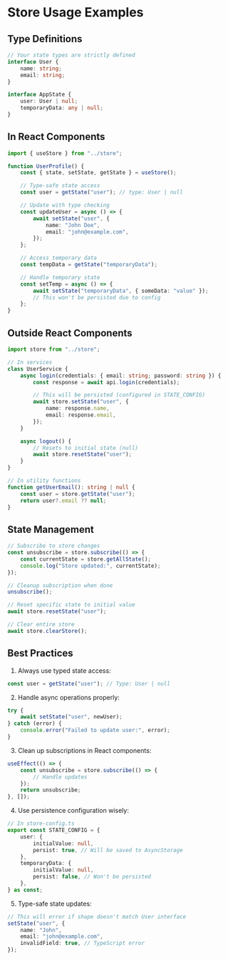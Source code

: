 # Store Usage Examples

## Type Definitions

```typescript
// Your state types are strictly defined
interface User {
	name: string;
	email: string;
}

interface AppState {
	user: User | null;
	temporaryData: any | null;
}
```

## In React Components

```typescript
import { useStore } from "../store";

function UserProfile() {
	const { state, setState, getState } = useStore();

	// Type-safe state access
	const user = getState("user"); // type: User | null

	// Update with type checking
	const updateUser = async () => {
		await setState("user", {
			name: "John Doe",
			email: "john@example.com",
		});
	};

	// Access temporary data
	const tempData = getState("temporaryData");

	// Handle temporary state
	const setTemp = async () => {
		await setState("temporaryData", { someData: "value" });
		// This won't be persisted due to config
	};
}
```

## Outside React Components

```typescript
import store from "../store";

// In services
class UserService {
	async login(credentials: { email: string; password: string }) {
		const response = await api.login(credentials);

		// This will be persisted (configured in STATE_CONFIG)
		await store.setState("user", {
			name: response.name,
			email: response.email,
		});
	}

	async logout() {
		// Resets to initial state (null)
		await store.resetState("user");
	}
}

// In utility functions
function getUserEmail(): string | null {
	const user = store.getState("user");
	return user?.email ?? null;
}
```

## State Management

```typescript
// Subscribe to store changes
const unsubscribe = store.subscribe(() => {
	const currentState = store.getAllState();
	console.log("Store updated:", currentState);
});

// Cleanup subscription when done
unsubscribe();

// Reset specific state to initial value
await store.resetState("user");

// Clear entire store
await store.clearStore();
```

## Best Practices

1. Always use typed state access:

```typescript
const user = getState("user"); // Type: User | null
```

2. Handle async operations properly:

```typescript
try {
	await setState("user", newUser);
} catch (error) {
	console.error("Failed to update user:", error);
}
```

3. Clean up subscriptions in React components:

```typescript
useEffect(() => {
	const unsubscribe = store.subscribe(() => {
		// Handle updates
	});
	return unsubscribe;
}, []);
```

4. Use persistence configuration wisely:

```typescript
// In store-config.ts
export const STATE_CONFIG = {
	user: {
		initialValue: null,
		persist: true, // Will be saved to AsyncStorage
	},
	temporaryData: {
		initialValue: null,
		persist: false, // Won't be persisted
	},
} as const;
```

5. Type-safe state updates:

```typescript
// This will error if shape doesn't match User interface
setState("user", {
	name: "John",
	email: "john@example.com",
	invalidField: true, // TypeScript error
});
```
